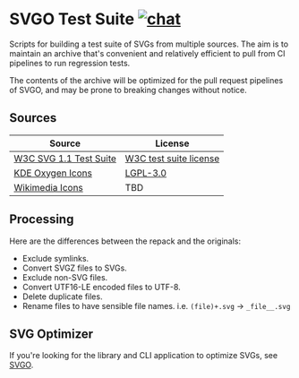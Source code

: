 # SVGO Test Suite [![chat](https://img.shields.io/discord/815166721315831868)](https://discord.gg/z8jX8NYxrE)

Scripts for building a test suite of SVGs from multiple sources. The aim is to maintain an archive that's convenient and relatively efficient to pull from CI pipelines to run regression tests.

The contents of the archive will be optimized for the pull request pipelines of SVGO, and may be prone to breaking changes without notice.

## Sources

| Source | License |
|---|---|
| [W3C SVG 1.1 Test Suite](https://www.w3.org/Graphics/SVG/Test/20110816/) | [W3C test suite license](https://www.w3.org/copyright/test-suite-license-2023) |
| [KDE Oxygen Icons](https://download.kde.org/stable/frameworks/5.116/oxygen-icons-5.116.0.tar.xz.mirrorlist) | [LGPL-3.0](https://invent.kde.org/frameworks/oxygen-icons/-/blob/master/COPYING) |
| [Wikimedia Icons](https://commons.wikimedia.org/wiki/Main_Page) | TBD |

## Processing

Here are the differences between the repack and the originals:

* Exclude symlinks.
* Convert SVGZ files to SVGs.
* Exclude non-SVG files.
* Convert UTF16-LE encoded files to UTF-8.
* Delete duplicate files.
* Rename files to have sensible file names. i.e. `(file)+.svg` → `_file__.svg`

## SVG Optimizer

If you're looking for the library and CLI application to optimize SVGs, see [SVGO](https://github.com/svg/svgo).
